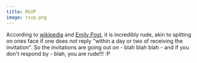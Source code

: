 ```yaml
---
title: RSVP
image: rsvp.png
---
```


According to [wikipedia](http://en.wikipedia.org/wiki/RSVP_(invitations)) and [Emily Post](http://www.emilypost.com/social-life/invitations-and-announcements/153-invitation-etiquette-), it is incredibly rude, akin to spitting on ones face if one does not reply "within a day or two of receiving the invitation".  So the invitations are going out on - blah blah blah - and if you don't respond by - blah, you are rude!!!  :P
